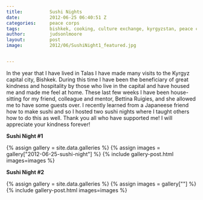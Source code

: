 ```yaml
---
title:			Sushi Nights
date:			2012-06-25 06:40:51 Z
categories:		peace corps
tags:			bishkek, cooking, culture exchange, kyrgyzstan, peace corps, sushi, thanks
author:			judsonlmoore
layout:			post
image:			2012/06/SushiNight1_featured.jpg


---
```


In the year that I have lived in Talas I have made many visits to the Kyrgyz capital city, Bishkek. During this time I have been the beneficiary of great kindness and hospitality by those who live in the capital and have housed me and made me feel at home. These last few weeks I have been house-sitting for my friend, colleague and mentor, Bettina Ruigies, and she allowed me to have some guests over. I recently learned from a Japaneese friend how to make sushi and so I hosted two sushi nights where I taught others how to do this as well. Thank you all who have supported me! I will appreciate your kindness forever!

**Sushi Night #1**

{% assign gallery = site.data.galleries %}
{% assign images = gallery["2012-06-25-sushi-night"] %}
{% include gallery-post.html images=images %}

**Sushi Night #2**

{% assign gallery = site.data.galleries %}
{% assign images = gallery[""] %}
{% include gallery-post.html images=images %}
